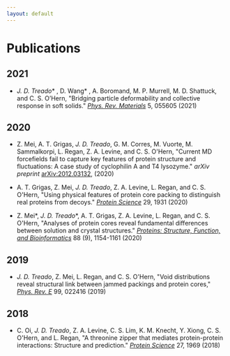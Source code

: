 ```yaml
---
layout: default
---
```


# Publications

## 2021

* *J. D. Treado*\* , D. Wang\* , A. Boromand, M. P. Murrell, M. D. Shattuck, and C. S. O’Hern, "Bridging particle deformability and collective response in soft solids." [*Phys. Rev. Materials*](https://journals.aps.org/prmaterials/abstract/10.1103/PhysRevMaterials.5.055605) 5, 055605 (2021)

## 2020

* Z. Mei, A. T. Grigas, *J. D. Treado*, G. M. Corres, M. Vuorte, M. Sammalkorpi, L. Regan, Z. A. Levine, and C. S. O'Hern, "Current MD forcefields fail to capture key features of protein structure and fluctuations: A case study of cyclophilin A and T4 lysozyme." *arXiv preprint* [arXiv:2012.03132](https://arxiv.org/abs/2012.03132), (2020)

* A. T. Grigas, Z. Mei, *J. D. Treado*, Z. A. Levine, L. Regan, and C. S. O'Hern, "Using physical features of protein core packing to distinguish real proteins from decoys." [*Protein Science*](https://onlinelibrary.wiley.com/doi/full/10.1002/pro.3914) 29, 1931 (2020)

* Z. Mei\*, *J. D. Treado*\*, A. T. Grigas, Z. A. Levine, L. Regan, and C. S. O'Hern, "Analyses of protein cores reveal fundamental differences between solution and crystal structures." [*Proteins: Structure, Function, and Bioinformatics*](https://onlinelibrary.wiley.com/doi/full/10.1002/prot.25884) 88 (9), 1154-1161 (2020)

## 2019

* *J. D. Treado*, Z. Mei, L. Regan, and C. S. O'Hern, "Void distributions reveal structural link between jammed packings and protein cores," [*Phys. Rev. E*](https://journals.aps.org/pre/abstract/10.1103/PhysRevE.99.022416) 99, 022416 (2019) 

## 2018

* C. Oi, *J. D. Treado*, Z. A. Levine, C. S. Lim, K. M. Knecht, Y. Xiong, C. S. O'Hern, and L. Regan, "A threonine zipper that mediates protein-protein interactions: Structure and prediction." [*Protein Science*](https://onlinelibrary.wiley.com/doi/full/10.1002/pro.3505) 27, 1969 (2018)
